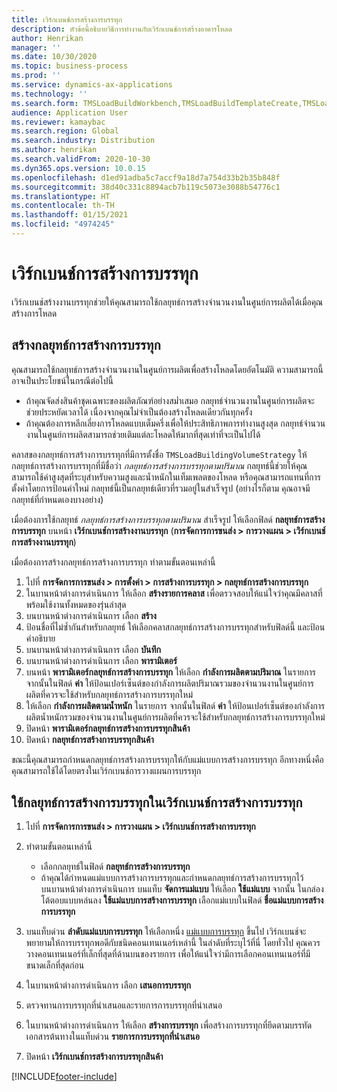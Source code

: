 ```yaml
---
title: เวิร์กเบนช์การสร้างการบรรทุก
description: หัวข้อนี้อธิบายวิธีการทำงานกับเวิร์กเบนช์การสร้างอาคารโหลด
author: Henrikan
manager: ''
ms.date: 10/30/2020
ms.topic: business-process
ms.prod: ''
ms.service: dynamics-ax-applications
ms.technology: ''
ms.search.form: TMSLoadBuildWorkbench,TMSLoadBuildTemplateCreate,TMSLoadBuildStrategy,TMSLoadBuildTemplateApply
audience: Application User
ms.reviewer: kamaybac
ms.search.region: Global
ms.search.industry: Distribution
ms.author: henrikan
ms.search.validFrom: 2020-10-30
ms.dyn365.ops.version: 10.0.15
ms.openlocfilehash: d1ed91adba5c7accf9a18d7a754d33b2b35b848f
ms.sourcegitcommit: 38d40c331c8894acb7b119c5073e3088b54776c1
ms.translationtype: HT
ms.contentlocale: th-TH
ms.lasthandoff: 01/15/2021
ms.locfileid: "4974245"
---
```

# <a name="load-building-workbench"></a>เวิร์กเบนช์การสร้างการบรรทุก

เวิร์กเบนช์สร้างงานบรรทุกช่วยให้คุณสามารถใช้กลยุทธ์การสร้างจำนวนงานในศูนย์การผลิตได้เมื่อคุณสร้างการโหลด

## <a name="create-a-load-building-strategy"></a>สร้างกลยุทธ์การสร้างการบรรทุก

คุณสามารถใช้กลยุทธ์การสร้างจำนวนงานในศูนย์การผลิตเพื่อสร้างโหลดโดยอัตโนมัติ ความสามารถนี้อาจเป็นประโยชน์ในกรณีต่อไปนี้

- ถ้าคุณจัดส่งสินค้าชุดเฉพาะของผลิตภัณฑ์อย่างสม่ำเสมอ กลยุทธ์จำนวนงานในศูนย์การผลิตจะช่วยประหยัดเวลาได้ เนื่องจากคุณไม่จำเป็นต้องสร้างโหลดเดียวกันทุกครั้ง
- ถ้าคุณต้องการหลีกเลี่ยงการโหลดแบบเต็มครึ่งเพื่อให้ประสิทธิภาพการทำงานสูงสุด กลยุทธ์จำนวนงานในศูนย์การผลิตสามารถช่วยเติมแต่ละโหลดให้มากที่สุดเท่าที่จะเป็นไปได้

คลาสของกลยุทธ์การสร้างการบรรทุกที่มีการตั้งชื่อ `TMSLoadBuildingVolumeStrategy` ให้กลยุทธ์การสร้างการบรรทุกที่มีชื่อว่า  *กลยุทธ์การสร้างการบรรทุกตามปริมาณ* กลยุทธ์นี้ช่วยให้คุณสามารถใช้ค่าสูงสุดที่ระบุสำหรับความสูงและน้ำหนักในเท็มเพลตของโหลด หรือคุณสามารถแทนที่การตั้งค่าโดยการป้อนค่าใหม่ กลยุทธ์นี้เป็นกลยุทธ์เดียวที่รวมอยู่ในสำเร็จรูป (อย่างไรก็ตาม คุณอาจมีกลยุทธ์ที่กำหนดเองบางอย่าง)

เมื่อต้องการใช้กลยุทธ์ *กลยุทธ์การสร้างการบรรทุกตามปริมาณ* สำเร็จรูป ให้เลือกฟิลด์ **กลยุทธ์การสร้างการบรรทุก** บนหน้า **เวิร์กเบนช์การสร้างงานบรรทุก** (**การจัดการการขนส่ง &gt; การวางแผน &gt; เวิร์กเบนช์การสร้างงานบรรทุก**)

เมื่อต้องการสร้างกลยุทธ์การสร้างการบรรทุก ทำตามขั้นตอนเหล่านี้

1. ไปที่ **การจัดการการขนส่ง &gt; การตั้งค่า &gt; การสร้างการบรรทุก &gt; กลยุทธ์การสร้างการบรรทุก**
1. ในบานหน้าต่างการดำเนินการ ให้เลือก **สร้างรายการคลาส** เพื่อตรวจสอบให้แน่ใจว่าคุณมีคลาสที่พร้อมใช้งานทั้งหมดของรุ่นล่าสุด
1. บนบานหน้าต่างการดำเนินการ เลือก **สร้าง**
1. ป้อนชื่อที่ไม่ซ้ำกันสำหรับกลยุทธ์ ให้เลือกคลาสกลยุทธ์การสร้างการบรรทุกสำหรับฟิลด์นี้ และป้อนคำอธิบาย
1. บนบานหน้าต่างการดำเนินการ เลือก **บันทึก**
1. บนบานหน้าต่างการดำเนินการ เลือก **พารามิเตอร์**
1. บนหน้า **พารามิเตอร์กลยุทธ์การสร้างการบรรทุก** ให้เลือก **กำลังการผลิตตามปริมาณ** ในรายการ จากนั้นในฟิลด์ **ค่า** ให้ป้อนเปอร์เซ็นต์ของกำลังการผลิตปริมาณรวมของจำนวนงานในศูนย์การผลิตที่ควรจะใช้สำหรับกลยุทธ์การสร้างการบรรทุกใหม่
1. ให้เลือก **กำลังการผลิตตามน้ำหนัก** ในรายการ จากนั้นในฟิลด์ **ค่า** ให้ป้อนเปอร์เซ็นต์ของกำลังการผลิตน้ำหนักรวมของจำนวนงานในศูนย์การผลิตที่ควรจะใช้สำหรับกลยุทธ์การสร้างการบรรทุกใหม่
1. ปิดหน้า **พารามิเตอร์กลยุทธ์การสร้างการบรรทุกสินค้า**
1. ปิดหน้า **กลยุทธ์การสร้างการบรรทุกสินค้า**

ขณะนี้คุณสามารถกำหนดกลยุทธ์การสร้างการบรรทุกให้กับแม่แบบการสร้างการบรรทุก อีกทางหนึ่งคือ คุณสามารถใช้ได้โดยตรงในเวิร์กเบนช์การวางแผนการบรรทุก

## <a name="use-a-load-building-strategy-in-the-load-building-workbench"></a>ใช้กลยุทธ์การสร้างการบรรทุกในเวิร์กเบนช์การสร้างการบรรทุก

1. ไปที่ **การจัดการการขนส่ง &gt; การวางแผน &gt; เวิร์กเบนช์การสร้างการบรรทุก**
1. ทำตามขั้นตอนเหล่านี้

    - เลือกกลยุทธ์ในฟิลด์ **กลยุทธ์การสร้างการบรรทุก**
    - ถ้าคุณได้กำหนดแม่แบบการสร้างการบรรทุกและกำหนดกลยุทธ์การสร้างการบรรทุกไว้ บนบานหน้าต่างการดำเนินการ บนแท็บ **จัดการแม่แบบ** ให้เลือก **ใช้แม่แบบ** จากนั้น ในกล่องโต้ตอบแบบหล่นลง **ใช้แม่แบบการสร้างการบรรทุก** เลือกแม่แบบในฟิลด์ **ชื่อแม่แบบการสร้างการบรรทุก**

1. บนแท็บด่วน **ลำดับแม่แบบการบรรทุก** ให้เลือกหนึ่ง [แม่แบบการบรรทุก](load-template.md) ขึ้นไป เวิร์กเบนช์จะพยายามให้การบรรทุกพอดีกับชนิดคอนเทนเนอร์เหล่านี้ ในลำดับที่ระบุไว้ที่นี่ โดยทั่วไป คุณควรวางคอนเทนเนอร์ที่เล็กที่สุดที่ด้านบนของรายการ เพื่อให้แน่ใจว่ามีการเลือกคอนเทนเนอร์ที่มีขนาดเล็กที่สุดก่อน
1. ในบานหน้าต่างการดำเนินการ เลือก **เสนอการบรรทุก**
1. ตรวจทานการบรรทุกที่นำเสนอและรายการการบรรทุกที่นำเสนอ
1. ในบานหน้าต่างการดำเนินการ ให้เลือก **สร้างการบรรทุก** เพื่อสร้างการบรรทุกที่ยึดตามบรรทัดเอกสารต้นทางในแท็บด่วน **รายการการบรรทุกที่นำเสนอ**
1. ปิดหน้า **เวิร์กเบนช์การสร้างการบรรทุกสินค้า**


[!INCLUDE[footer-include](../../../includes/footer-banner.md)]